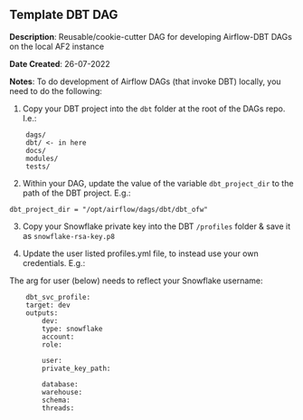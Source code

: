 ## Template DBT DAG

**Description**:    Reusable/cookie-cutter DAG for developing Airflow-DBT DAGs on the local AF2 instance

**Date Created**:   26-07-2022

**Notes**: To do development of Airflow DAGs (that invoke DBT) locally, you need to do the following:

1) Copy your DBT project into the `dbt` folder at the root of the DAGs repo. I.e.:

```
    dags/
    dbt/ <- in here
    docs/
    modules/
    tests/
```

2) Within your DAG, update the value of the variable `dbt_project_dir` to the path of the DBT project. E.g.:

`dbt_project_dir = "/opt/airflow/dags/dbt/dbt_ofw"`

3) Copy your Snowflake private key into the DBT `/profiles` folder & save it as `snowflake-rsa-key.p8`

4) Update the user listed profiles.yml file, to instead use your own credentials. E.g.:

The arg for user (below) needs to reflect your Snowflake username:

```
    dbt_svc_profile:
    target: dev
    outputs:
        dev:
        type: snowflake
        account:
        role:

        user:
        private_key_path:

        database:
        warehouse:
        schema:
        threads:
```
